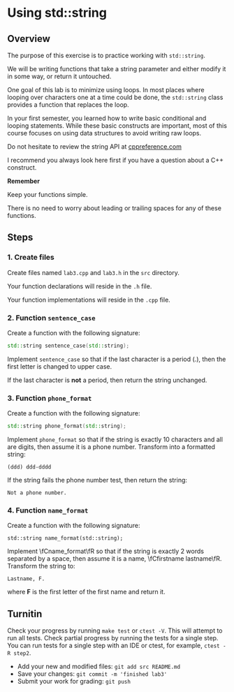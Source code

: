 # Using std::string

## Overview
The purpose of this exercise is to practice working with `std::string`.

We will be writing functions that take a string parameter and either
modify it in some way, or return it untouched.

One goal of this lab is to minimize using loops.
In most places where looping over characters one at a time could be done,
the `std::string` class provides a function that replaces the loop.

In your first semester, 
you learned how to write basic conditional and looping statements.
While these basic constructs are important,
most of this course focuses on
using data structures to avoid writing raw loops.

Do not hesitate to review the string API at
[cppreference.com](https://en.cppreference.com/w/cpp/string/basic_string)

I recommend you always look here first if you have a question
about a C++ construct.

**Remember**

Keep your functions simple.

There is no need to worry about leading or trailing spaces
for any of these functions.

## Steps

### 1. Create files
Create files named `lab3.cpp` and `lab3.h`
in the `src` directory.

Your function declarations will reside in the `.h` file.

Your function implementations will reside in the `.cpp` file.

### 2. Function `sentence_case`
Create a function with the following signature:
   
```cpp
std::string sentence_case(std::string);
```

Implement `sentence_case` so that if the last character is a period (.),
then the first letter is changed to upper case.

If the last character is **not** a period, then return the string unchanged.

### 3. Function `phone_format`
Create a function with the following signature:
   
```cpp
std::string phone_format(std::string);
```

Implement `phone_format` so that
if the string is exactly 10 characters and all are digits,
then assume it is a phone number.
Transform into a formatted string:

```
(ddd) ddd-dddd
```

If the string fails the phone number test, then return the string:

```
Not a phone number.
```

### 4. Function `name_format`
Create a function with the following signature:

```
std::string name_format(std::string);
```

Implement \fCname_format\fR so that
if the string is exactly 2 words separated by a space,
then assume it is a name, \fCfirstname lastname\fR.
Transform the string to:

```
Lastname, F.
```

where **F** is the first letter of the first name and return it.

## Turnitin
Check your progress by running `make test` or `ctest -V`.
This will attempt to run all tests.
Check partial progress by running the tests for a single step.
You can run tests for a single step with an IDE or ctest,
for example, `ctest -R step2`.

- Add your new and modified files: `git add src README.md`
- Save your changes: `git commit -m 'finished lab3'`
- Submit your work for grading: `git push`


